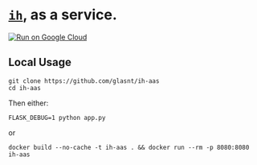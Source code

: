 # [`ih`](https://github.com/glasnt/ih), as a service. 

[![Run on Google Cloud](https://storage.googleapis.com/cloudrun/button.png)](https://console.cloud.google.com/cloudshell/editor?shellonly=true&cloudshell_image=gcr.io/cloudrun/button&&cloudshell_git_repo=https://github.com/glasnt/ih-aas)


## Local Usage

```shell
git clone https://github.com/glasnt/ih-aas
cd ih-aas
```
Then either:

```
FLASK_DEBUG=1 python app.py
```

or

```shell
docker build --no-cache -t ih-aas . && docker run --rm -p 8080:8080 ih-aas
```

